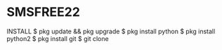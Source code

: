 # SMSFREE22
INSTALL
$ pkg update && pkg upgrade
$ pkg install python
$ pkg install python2
$ pkg install git
$ git clone 
